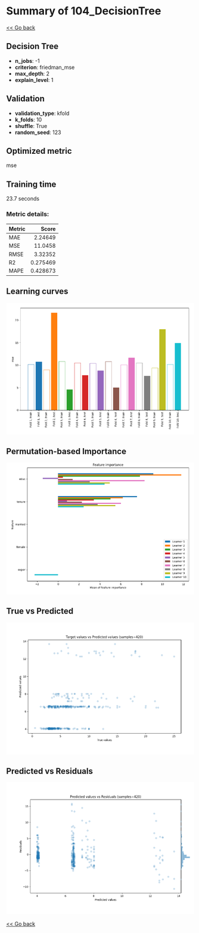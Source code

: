 # Summary of 104_DecisionTree

[<< Go back](../README.md)


## Decision Tree
- **n_jobs**: -1
- **criterion**: friedman_mse
- **max_depth**: 2
- **explain_level**: 1

## Validation
 - **validation_type**: kfold
 - **k_folds**: 10
 - **shuffle**: True
 - **random_seed**: 123

## Optimized metric
mse

## Training time

23.7 seconds

### Metric details:
| Metric   |     Score |
|:---------|----------:|
| MAE      |  2.24649  |
| MSE      | 11.0458   |
| RMSE     |  3.32352  |
| R2       |  0.275469 |
| MAPE     |  0.428673 |



## Learning curves
![Learning curves](learning_curves.png)

## Permutation-based Importance
![Permutation-based Importance](permutation_importance.png)
## True vs Predicted

![True vs Predicted](true_vs_predicted.png)


## Predicted vs Residuals

![Predicted vs Residuals](predicted_vs_residuals.png)



[<< Go back](../README.md)
